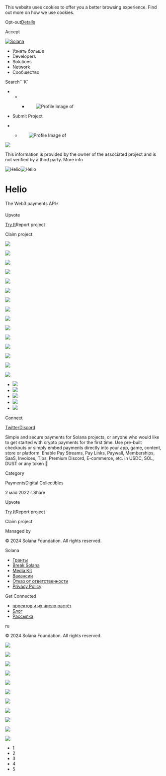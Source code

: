 This website uses cookies to offer you a better browsing experience. Find out
more on how we use cookies.

Opt-out[Details](/ru/privacy-policy#collection-of-information)

Accept

[![Solana](/_next/static/media/logotype.e4df684f.svg)](/ru)

  * Узнать больше
  * Developers
  * Solutions
  * Network
  * Сообщество

Search```K`

  *   *   * ![](data:image/svg+xml,%3csvg%20xmlns=%27http://www.w3.org/2000/svg%27%20version=%271.1%27%20width=%2728%27%20height=%2728%27/%3e)![Profile Image of ](/_next/static/media/ecosystem_user.7ebb52fa.svg)

  * Submit Project
  *   * ![](data:image/svg+xml,%3csvg%20xmlns=%27http://www.w3.org/2000/svg%27%20version=%271.1%27%20width=%2728%27%20height=%2728%27/%3e)![Profile Image of ](/_next/static/media/ecosystem_user.7ebb52fa.svg)

![](/_next/image?url=%2F_next%2Fstatic%2Fmedia%2Fhero.631479cd.png&w=3840&q=75)

This information is provided by the owner of the associated project and is not
verified by a third party. More info

![Helio](/_next/image?url=%2Fapi%2Fprojectimg%2Fcl2oi4xo6051009jmktlsm3p0%3Ftype%3DLOGO&w=3840&q=75)![Helio](/_next/image?url=%2Fapi%2Fprojectimg%2Fcl2oi4xo6051009jmktlsm3p0%3Ftype%3DLOGO&w=3840&q=75)

# Helio

The Web3 payments API⚡

Upvote

[Try It](https://hel.io)Report project

Claim project

![](/api/projectimg/cl2oi4xo6051009jmktlsm3p0?type=IMG&number=0)

![](/api/projectimg/cl2oi4xo6051009jmktlsm3p0?type=IMG&number=1)

![](/api/projectimg/cl2oi4xo6051009jmktlsm3p0?type=IMG&number=2)

![](/api/projectimg/cl2oi4xo6051009jmktlsm3p0?type=IMG&number=3)

![](/api/projectimg/cl2oi4xo6051009jmktlsm3p0?type=IMG&number=4)

![](/api/projectimg/cl2oi4xo6051009jmktlsm3p0?type=IMG&number=0)

![](/api/projectimg/cl2oi4xo6051009jmktlsm3p0?type=IMG&number=1)

![](/api/projectimg/cl2oi4xo6051009jmktlsm3p0?type=IMG&number=2)

![](/api/projectimg/cl2oi4xo6051009jmktlsm3p0?type=IMG&number=3)

![](/api/projectimg/cl2oi4xo6051009jmktlsm3p0?type=IMG&number=4)

![](/api/projectimg/cl2oi4xo6051009jmktlsm3p0?type=IMG&number=0)

![](/api/projectimg/cl2oi4xo6051009jmktlsm3p0?type=IMG&number=1)

![](/api/projectimg/cl2oi4xo6051009jmktlsm3p0?type=IMG&number=2)

![](/api/projectimg/cl2oi4xo6051009jmktlsm3p0?type=IMG&number=3)

![](/api/projectimg/cl2oi4xo6051009jmktlsm3p0?type=IMG&number=4)

  * ![](/_next/image?url=%2Fapi%2Fprojectimg%2Fcl2oi4xo6051009jmktlsm3p0%3Ftype%3DIMG%26number%3D0&w=3840&q=75)
  * ![](/_next/image?url=%2Fapi%2Fprojectimg%2Fcl2oi4xo6051009jmktlsm3p0%3Ftype%3DIMG%26number%3D1&w=3840&q=75)
  * ![](/_next/image?url=%2Fapi%2Fprojectimg%2Fcl2oi4xo6051009jmktlsm3p0%3Ftype%3DIMG%26number%3D2&w=3840&q=75)
  * ![](/_next/image?url=%2Fapi%2Fprojectimg%2Fcl2oi4xo6051009jmktlsm3p0%3Ftype%3DIMG%26number%3D3&w=3840&q=75)
  * ![](/_next/image?url=%2Fapi%2Fprojectimg%2Fcl2oi4xo6051009jmktlsm3p0%3Ftype%3DIMG%26number%3D4&w=3840&q=75)

Connect

[Twitter](https://twitter.com/helio_pay)[Discord](https://discord.gg/helio)

Simple and secure payments for Solana projects, or anyone who would like to
get started with crypto payments for the first time. Use pre-built checkouts
or simply embed payments directly into your app, game, content, store or
platform. Enable Pay Streams, Pay Links, Paywall, Memberships, SaaS, Invoices,
Tips, Premium Discord, E-commerce, etc. in USDC, SOL, DUST or any token 🚀

Category

PaymentsDigital Collectibles

2 мая 2022 г.Share

Upvote

[Try It](https://hel.io)Report project

Claim project

Managed by

[](/ru)

[](/youtube)[](/twitter)[](/discord)[](/reddit)[](/github)[](/telegram)

© 2024 Solana Foundation. All rights reserved.

Solana

  * [Гранты](https://solana.org/grants)
  * [Break Solana](https://break.solana.com/)
  * [Media Kit](/ru/branding)
  * [Вакансии](https://jobs.solana.com/)
  * [Отказ от ответственности](/ru/tos)
  * [Privacy Policy](/ru/privacy-policy)

Get Connected

  * [проектов и их число растёт](/ru/ecosystem)
  * [Блог](/ru/news)
  * [Рассылка](/ru/newsletter)

ru

© 2024 Solana Foundation. All rights reserved.

![](/api/projectimg/cl2oi4xo6051009jmktlsm3p0?type=IMG&number=4)

![](/api/projectimg/cl2oi4xo6051009jmktlsm3p0?type=IMG&number=0)

![](/api/projectimg/cl2oi4xo6051009jmktlsm3p0?type=IMG&number=1)

![](/api/projectimg/cl2oi4xo6051009jmktlsm3p0?type=IMG&number=2)

![](/api/projectimg/cl2oi4xo6051009jmktlsm3p0?type=IMG&number=3)

![](/api/projectimg/cl2oi4xo6051009jmktlsm3p0?type=IMG&number=4)

![](/api/projectimg/cl2oi4xo6051009jmktlsm3p0?type=IMG&number=0)

![](/api/projectimg/cl2oi4xo6051009jmktlsm3p0?type=IMG&number=1)

![](/api/projectimg/cl2oi4xo6051009jmktlsm3p0?type=IMG&number=2)

![](/api/projectimg/cl2oi4xo6051009jmktlsm3p0?type=IMG&number=3)

![](/api/projectimg/cl2oi4xo6051009jmktlsm3p0?type=IMG&number=4)

  * 1
  * 2
  * 3
  * 4
  * 5

